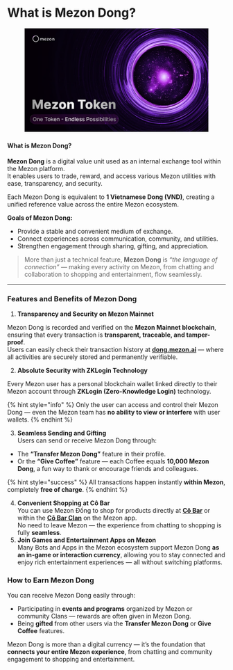 # What is Mezon Dong?

<figure><img src="../.gitbook/assets/image (3).png" alt=""><figcaption></figcaption></figure>

#### What is Mezon Dong?

**Mezon Dong** is a digital value unit used as an internal exchange tool within the Mezon platform.\
It enables users to trade, reward, and access various Mezon utilities with ease, transparency, and security.

Each Mezon Dong is equivalent to **1 Vietnamese Dong (VND)**, creating a unified reference value across the entire Mezon ecosystem.

**Goals of Mezon Dong:**

* Provide a stable and convenient medium of exchange.
* Connect experiences across communication, community, and utilities.
* Strengthen engagement through sharing, gifting, and appreciation.

> More than just a technical feature, **Mezon Dong** is _“the language of connection”_ — making every activity on Mezon, from chatting and collaboration to shopping and entertainment, flow seamlessly.

***

### **Features and Benefits of Mezon Dong**

1. **Transparency and Security on Mezon Mainnet**

Mezon Dong is recorded and verified on the **Mezon Mainnet blockchain**, ensuring that every transaction is **transparent, traceable, and tamper-proof**.\
Users can easily check their transaction history at [**dong.mezon.ai**](https://dong.mezon.ai) — where all activities are securely stored and permanently verifiable.

2. **Absolute Security with ZKLogin Technology**

Every Mezon user has a personal blockchain wallet linked directly to their Mezon account through **ZKLogin (Zero-Knowledge Login)** technology.

{% hint style="info" %}
Only the user can access and control their Mezon Dong — even the Mezon team has **no ability to view or interfere** with user wallets.
{% endhint %}

3. **Seamless Sending and Gifting**\
   Users can send or receive Mezon Dong through:

* The **“Transfer Mezon Dong”** feature in their profile.
* Or the **“Give Coffee”** feature — each Coffee equals **10,000 Mezon Dong**, a fun way to thank or encourage friends and colleagues.

{% hint style="success" %}
All transactions happen instantly **within Mezon**, completely **free of charge**.
{% endhint %}

4. **Convenient Shopping at Cô Bar**\
   You can use Mezon Đồng to shop for products directly at [**Cô Bar**](https://cobar.vn/) or within the [**Cô Bar Clan**](https://mezon.ai/invite/1976559357092958208) on the Mezon app.\
   No need to leave Mezon — the experience from chatting to shopping is fully **seamless**.
5. **Join Games and Entertainment Apps on Mezon**\
   Many Bots and Apps in the Mezon ecosystem support Mezon Dong **as an in-game or interaction currency**, allowing you to stay connected and enjoy rich entertainment experiences — all without switching platforms.

### How to Earn Mezon Dong

You can receive Mezon Dong easily through:

* Participating in **events and programs** organized by Mezon or community Clans — rewards are often given in Mezon Dong.
* Being **gifted** from other users via the **Transfer Mezon Dong** or **Give Coffee** features.

Mezon Dong is more than a digital currency — it’s the foundation that **connects your entire Mezon experience**, from chatting and community engagement to shopping and entertainment.
